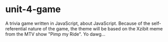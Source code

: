 # unit-4-game
A trivia game written in JavaScript, about JavaScript. Because of the self-referential nature of the game, the theme will be based on the Xzibit meme from the MTV show "Pimp my Ride". Yo dawg...